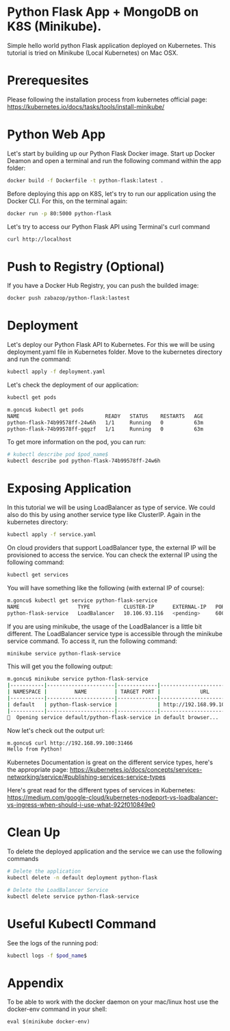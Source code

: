 # Python Flask App + MongoDB on K8S (Minikube).

Simple hello world python Flask application deployed on Kubernetes.
This tutorial is tried on Minikube (Local Kubernetes) on Mac OSX.

# Prerequesites

Please following the installation process from kubernetes official page:
https://kubernetes.io/docs/tasks/tools/install-minikube/

# Python Web App

Let's start by building up our Python Flask Docker image. Start up Docker Deamon and open a terminal and run the following command within the app folder:

```bash
docker build -f Dockerfile -t python-flask:latest .
```

Before deploying this app on K8S, let's try to run our application using the Docker CLI. For this, on the terminal again:

```bash
docker run -p 80:5000 python-flask
```

Let's try to access our Python Flask API using Terminal's curl command

```bash
curl http://localhost
```

# Push to Registry (Optional)

If you have a Docker Hub Registry, you can push the builded image:

```bash
docker push zabazop/python-flask:lastest
```

# Deployment 

Let's deploy our Python Flask API to Kubernetes. For this we will be using deployment.yaml file in Kubernetes folder. Move to the kubernetes directory and run the command:

```bash
kubectl apply -f deployment.yaml  
```

Let's check the deployment of our application:

```bash
kubectl get pods

m.goncu$ kubectl get pods 
NAME                            READY   STATUS    RESTARTS   AGE
python-flask-74b99578ff-24w6h   1/1     Running   0          63m
python-flask-74b99578ff-gqgzf   1/1     Running   0          63m
```

To get more information on the pod, you can run:

```bash
# kubectl describe pod $pod_name$
kubectl describe pod python-flask-74b99578ff-24w6h
```

# Exposing Application

In this tutorial we will be using LoadBalancer as type of service. We could also do this by using another service type like ClusterIP. Again in the kubernetes directory:

```bash
kubectl apply -f service.yaml  
```

On cloud providers that support LoadBalancer type, the external IP will be provisioned to access the service. You can check the external IP using the following command:

```bash
kubectl get services
```

You will have something like the following (with external IP of course):

```bash
m.goncu$ kubectl get service python-flask-service
NAME                   TYPE           CLUSTER-IP      EXTERNAL-IP   PORT(S)          AGE
python-flask-service   LoadBalancer   10.106.93.116   <pending>     6000:32405/TCP   29s
```

If you are using minikube, the usage of the LoadBalancer is a little bit different. The LoadBalancer service type is accessible through the minikube service command. To access it, run the following command:

```bash
minikube service python-flask-service
```

This will get you the following output:

```bash
m.goncu$ minikube service python-flask-service
|-----------|----------------------|-------------|-----------------------------|
| NAMESPACE |         NAME         | TARGET PORT |             URL             |
|-----------|----------------------|-------------|-----------------------------|
| default   | python-flask-service |             | http://192.168.99.100:31466 |
|-----------|----------------------|-------------|-----------------------------|
🎉  Opening service default/python-flask-service in default browser...
```

Now let's check out the output url:

```bash
m.goncu$ curl http://192.168.99.100:31466
Hello from Python!
```

Kubernetes Documentation is great on the different service types, here's the appropriate page:
https://kubernetes.io/docs/concepts/services-networking/service/#publishing-services-service-types

Here's great read for the different types of services in Kubernetes: https://medium.com/google-cloud/kubernetes-nodeport-vs-loadbalancer-vs-ingress-when-should-i-use-what-922f010849e0


# Clean Up

To delete the deployed application and the service we can use the following commands

```bash
# Delete the application
kubectl delete -n default deployment python-flask

# Delete the LoadBalancer Service 
kubectl delete service python-flask-service
```


# Useful Kubectl Command

See the logs of the running pod:

```bash
kubectl logs -f $pod_name$
```

# Appendix

To be able to work with the docker daemon on your mac/linux host use the docker-env command in your shell:

```
eval $(minikube docker-env)
```
